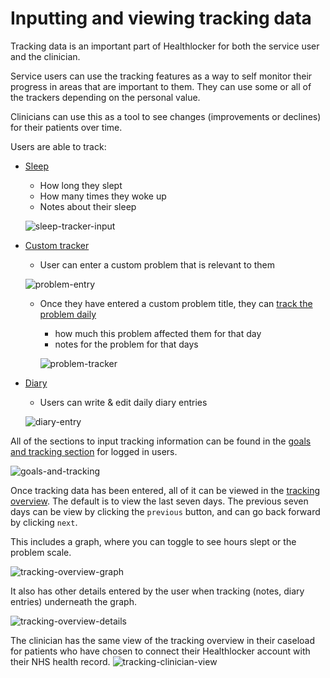 # Inputting and viewing tracking data

Tracking data is an important part of Healthlocker for both the service user
and the clinician.

Service users can use the tracking features as a way to self
monitor their progress in areas that are important to them. They can use some
or all of the trackers depending on the personal value.

Clinicians can use this as a tool to see changes (improvements or declines)
for their patients over time.

Users are able to track:
* [Sleep](https://www.healthlocker.uk/sleep-tracker/new)
  * How long they slept
  * How many times they woke up
  * Notes about their sleep

  ![sleep-tracker-input](https://cloud.githubusercontent.com/assets/1287388/26594888/65a71e68-4561-11e7-8854-fd60a55ae372.png)

* [Custom tracker](https://www.healthlocker.uk/symptom/new)
  * User can enter a custom problem that is relevant to them

  ![problem-entry](https://cloud.githubusercontent.com/assets/1287388/26595127/3dde3f64-4562-11e7-8869-85e3dd3bfa4a.png)

  * Once they have entered a custom problem title, they can [track the problem daily](https://www.healthlocker.uk/symptom-tracker/new)
    * how much this problem affected them for that day
    * notes for the problem for that days

    ![problem-tracker](https://cloud.githubusercontent.com/assets/1287388/26595157/591191a0-4562-11e7-9327-d49821eaa468.png)

* [Diary](https://www.healthlocker.uk/diary/new)
  * Users can write & edit daily diary entries

  ![diary-entry](https://cloud.githubusercontent.com/assets/1287388/26595084/11e91fc8-4562-11e7-9522-18c868550d32.png)

All of the sections to input tracking information can be found in the
[goals and tracking section](https://www.healthlocker.uk/toolkit) for logged
in users.

![goals-and-tracking](https://cloud.githubusercontent.com/assets/1287388/26594866/4c04ec92-4561-11e7-823e-dc52f37840fe.png)

Once tracking data has been entered, all of it can be viewed in the [tracking overview](https://www.healthlocker.uk/tracking-overview). The default is to
view the last seven days. The previous seven days can be view by clicking the
`previous` button, and can go back forward by clicking `next`.

This includes a graph, where you can toggle to see hours slept or the problem
scale.

![tracking-overview-graph](https://cloud.githubusercontent.com/assets/1287388/26594942/99eee03e-4561-11e7-98d8-dd770cc7df42.png)

It also has other details entered by the user when tracking (notes, diary
entries) underneath the graph.

![tracking-overview-details](https://cloud.githubusercontent.com/assets/1287388/26594970/b6274ce6-4561-11e7-894e-6562010cad66.png)

The clinician has the same view of the tracking overview in their caseload for
patients who have chosen to connect their Healthlocker account with their NHS
health record.
![tracking-clinician-view](https://cloud.githubusercontent.com/assets/1287388/26595203/8b0106e6-4562-11e7-9f43-608c34bb5f51.png)
